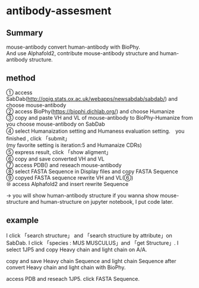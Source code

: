 # antibody-assesment

## Summary 

mouse-antibody convert human-antibody with BioPhy.  
And use Alphafold2, contribute mouse-antibody structure and human-antibody structure.  

## method

① access SabDab(http://opig.stats.ox.ac.uk/webapps/newsabdab/sabdab/) and choose mouse-antibody   
② access BioPhy(https://biophi.dichlab.org/) and choose Humanize  
③ copy and paste VH and VL of mouse-antibody to BioPhy-Humanize from you choose mouse-antibody on SabDab  
④ select Humanaization setting and Humaness evaluation setting.　you finished , click 「submit」  
   (my favorite setting is iteration:5 and Humanaize CDRs)  
⑤ express result, click 「show aligment」  
⑥ copy and save converted VH and VL  
⑦ access PDB() and reseach mouse-antibody   
⑧ select FASTA Sequence in Display files  and copy FASTA Sequence  
⑨ copyed FASTA sequence rewrite VH and VL(⑥)  
⑩ access Alphafold2 and insert rewrite Sequence  

→ you will show human-antibody structure
if you wanna show mouse-structure and human-structure on jupyter notebook, I put code later. 


## example

I click 「search structure」 and 「search structiure by attribute」on SabDab.
I click 「species : MUS MUSCULUS」and 「get Structure」.
I select 1JP5 and copy Heavy chain and light chain on A/A.





copy and save Heavy chain Sequence and light chain Sequence after convert Heavy chain and light chain with BioPhy.



access PDB and reseach 1JP5.
click FASTA Sequence.


















